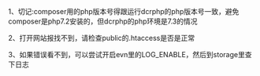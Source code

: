 1、切记:composer用的php版本号得跟运行dcrphp的php版本号一致，避免composer是php7.2安装的，但dcrphp的php环境是7.3的情况  

2、打开网站报找不到，请检查public的.htaccess是否是正常  

3、如果错误看不到，可以尝试开启evn里的LOG_ENABLE，然后到storage里查下日志  